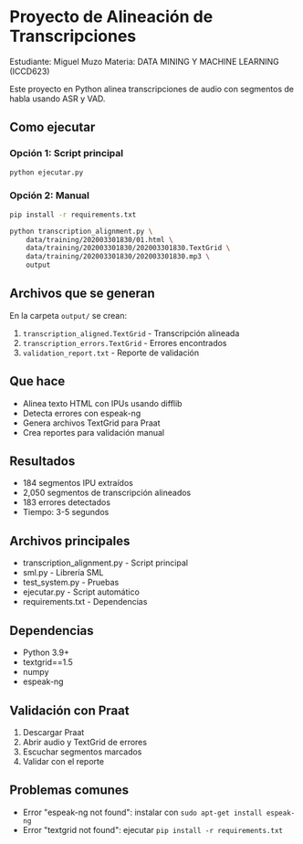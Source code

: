 # Proyecto de Alineación de Transcripciones
Estudiante: Miguel Muzo
Materia: DATA MINING Y MACHINE LEARNING (ICCD623)

Este proyecto en Python alinea transcripciones de audio con segmentos de habla usando ASR y VAD.

## Como ejecutar

### Opción 1: Script principal
```bash
python ejecutar.py
```

### Opción 2: Manual  
```bash
pip install -r requirements.txt

python transcription_alignment.py \
    data/training/202003301830/01.html \
    data/training/202003301830/202003301830.TextGrid \
    data/training/202003301830/202003301830.mp3 \
    output
```

## Archivos que se generan

En la carpeta `output/` se crean:

1. `transcription_aligned.TextGrid` - Transcripción alineada
2. `transcription_errors.TextGrid` - Errores encontrados  
3. `validation_report.txt` - Reporte de validación

## Que hace

- Alinea texto HTML con IPUs usando difflib
- Detecta errores con espeak-ng
- Genera archivos TextGrid para Praat
- Crea reportes para validación manual

## Resultados

- 184 segmentos IPU extraídos
- 2,050 segmentos de transcripción alineados
- 183 errores detectados
- Tiempo: 3-5 segundos

## Archivos principales

- transcription_alignment.py - Script principal
- sml.py - Librería SML
- test_system.py - Pruebas
- ejecutar.py - Script automático
- requirements.txt - Dependencias

## Dependencias

- Python 3.9+
- textgrid==1.5
- numpy
- espeak-ng

## Validación con Praat

1. Descargar Praat
2. Abrir audio y TextGrid de errores
3. Escuchar segmentos marcados
4. Validar con el reporte

## Problemas comunes

- Error "espeak-ng not found": instalar con `sudo apt-get install espeak-ng`
- Error "textgrid not found": ejecutar `pip install -r requirements.txt`
